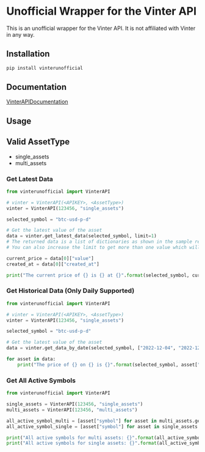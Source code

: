 # Unofficial Wrapper for the Vinter API

This is an unofficial wrapper for the Vinter API. It is not affiliated with Vinter in any way.

## Installation

```bash
pip install vinterunofficial
```

## Documentation
[VinterAPIDocumentation](https://www.vinterapi.com/)

## Usage

## Valid AssetType
- single_assets
- multi_assets

### Get Latest Data
```python
from vinterunofficial import VinterAPI

# vinter = VinterAPI(<APIKEY>, <AssetType>)
vinter = VinterAPI(123456, "single_assets")

selected_symbol = "btc-usd-p-d"

# Get the latest value of the asset
data = vinter.get_latest_data(selected_symbol, limit=1)
# The returned data is a list of dictionaries as shown in the sample response in the documentation
# You can also increase the limit to get more than one value which will return a list ordered by the latest to the oldest

current_price = data[0]["value"]
created_at = data[0]["created_at"]

print("The current price of {} is {} at {}".format(selected_symbol, current_price, created_at))

```

### Get Historical Data (Only Daily Supported)
```python
from vinterunofficial import VinterAPI

# vinter = VinterAPI(<APIKEY>, <AssetType>)
vinter = VinterAPI(123456, "single_assets")

selected_symbol = "btc-usd-p-d"

# Get the latest value of the asset
data = vinter.get_data_by_date(selected_symbol, ["2022-12-04", "2022-12-09"])

for asset in data:
    print("The price of {} on {} is {}".format(selected_symbol, asset["created_at"], asset["value"]))

```

### Get All Active Symbols
```python
from vinterunofficial import VinterAPI

single_assets = VinterAPI(123456, "single_assets")
multi_assets = VinterAPI(123456, "multi_assets")

all_active_symbol_multi = [asset["symbol"] for asset in multi_assets.get_all_active_symbols()]
all_active_symbol_single = [asset["symbol"] for asset in single_assets.get_all_active_symbols()]

print("All active symbols for multi assets: {}".format(all_active_symbol_multi))
print("All active symbols for single assets: {}".format(all_active_symbol_single))

```
